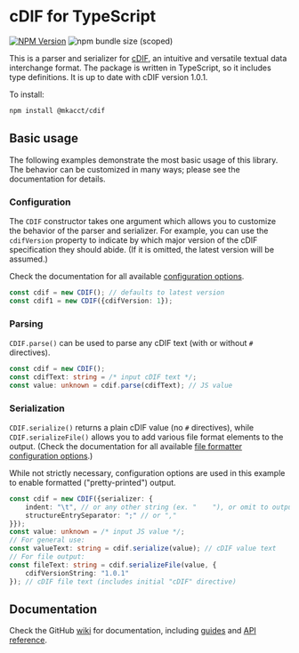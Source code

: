 # cDIF for TypeScript

[![NPM Version](https://img.shields.io/npm/v/%40mkacct%2Fcdif)](https://www.npmjs.com/package/@mkacct/cdif)
![npm bundle size (scoped)](https://img.shields.io/bundlephobia/min/%40mkacct/cdif)

This is a parser and serializer for [cDIF](https://github.com/mkacct/cdif/blob/main/spec.md), an intuitive and versatile textual data interchange format. The package is written in TypeScript, so it includes type definitions. It is up to date with cDIF version 1.0.1.

To install:

```sh
npm install @mkacct/cdif
```

## Basic usage

The following examples demonstrate the most basic usage of this library. The behavior can be customized in many ways; please see the documentation for details.

### Configuration

The `CDIF` constructor takes one argument which allows you to customize the behavior of the parser and serializer. For example, you can use the `cdifVersion` property to indicate by which major version of the cDIF specification they should abide. (If it is omitted, the latest version will be assumed.)

Check the documentation for all available [configuration options](https://github.com/mkacct/cdif-ts/wiki/Configuration).

```typescript
const cdif = new CDIF(); // defaults to latest version
const cdif1 = new CDIF({cdifVersion: 1});
```

### Parsing

`CDIF.parse()` can be used to parse any cDIF text (with or without `#` directives).

```typescript
const cdif = new CDIF();
const cdifText: string = /* input cDIF text */;
const value: unknown = cdif.parse(cdifText); // JS value
```

### Serialization

`CDIF.serialize()` returns a plain cDIF value (no `#` directives), while `CDIF.serializeFile()` allows you to add various file format elements to the output. (Check the documentation for all available [file formatter configuration options](https://github.com/mkacct/cdif-ts/wiki/Configuration-%28file-formatter%29).)

While not strictly necessary, configuration options are used in this example to enable formatted ("pretty-printed") output.

```typescript
const cdif = new CDIF({serializer: {
    indent: "\t", // or any other string (ex. "    "), or omit to output as one line
    structureEntrySeparator: ";" // or ","
}});
const value: unknown = /* input JS value */;
// For general use:
const valueText: string = cdif.serialize(value); // cDIF value text
// For file output:
const fileText: string = cdif.serializeFile(value, {
    cdifVersionString: "1.0.1"
}); // cDIF file text (includes initial "cDIF" directive)
```

## Documentation

Check the GitHub [wiki](https://github.com/mkacct/cdif-ts/wiki) for documentation, including [guides](https://github.com/mkacct/cdif-ts/wiki#guides) and [API reference](https://github.com/mkacct/cdif-ts/wiki#api-reference).
